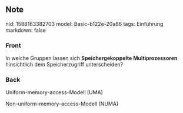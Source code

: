 ## Note
nid: 1588163382703
model: Basic-b122e-20a86
tags: Einführung
markdown: false

### Front
In welche Gruppen lassen sich <b>Speichergekoppelte Multiprozessoren</b> hinsichtlich dem Speicherzugriff unterscheiden?

### Back
Uniform-memory-access-Modell (UMA)<div>Non-uniform-memory-access-Modell (NUMA)</div>
